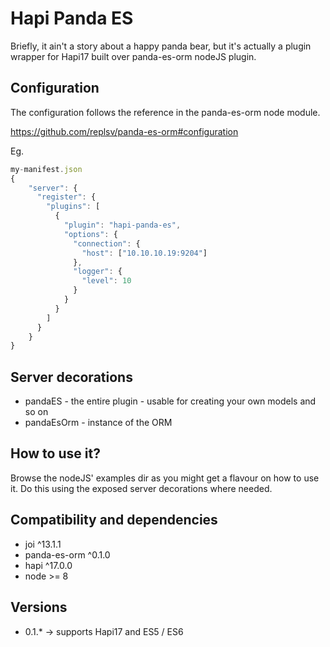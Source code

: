 # Hapi Panda ES

Briefly, it ain't a story about a happy panda bear, but it's actually a plugin wrapper for Hapi17 built over panda-es-orm nodeJS plugin.

## Configuration

The configuration follows the reference in the panda-es-orm node module.

https://github.com/replsv/panda-es-orm#configuration

Eg.
```js
my-manifest.json
{
    "server": {
      "register": {
        "plugins": [
          {
            "plugin": "hapi-panda-es",
            "options": {
              "connection": {
                "host": ["10.10.10.19:9204"]
              },
              "logger": {
                "level": 10
              }
            }
          }
        ]
      }
    }
}
```

## Server decorations

- pandaES - the entire plugin - usable for creating your own models and so on
- pandaEsOrm - instance of the ORM

## How to use it?

Browse the nodeJS' examples dir as you might get a flavour on how to use it. Do this using the exposed server decorations where needed.

## Compatibility and dependencies

- joi ^13.1.1
- panda-es-orm ^0.1.0
- hapi ^17.0.0
- node >= 8

## Versions
- 0.1.* -> supports Hapi17 and ES5 / ES6